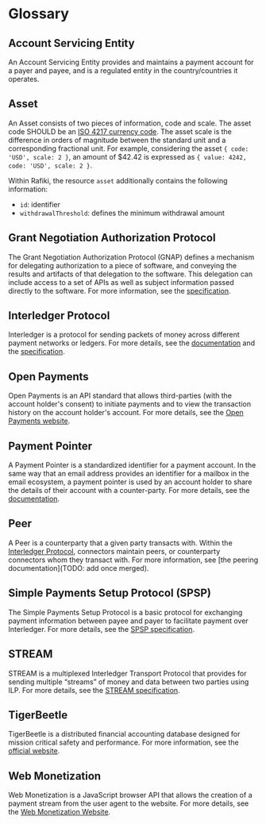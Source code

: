 # Glossary

## Account Servicing Entity

An Account Servicing Entity provides and maintains a payment account for a payer and payee, and is a regulated entity in the country/countries it operates.

## Asset

An Asset consists of two pieces of information, code and scale. The asset code SHOULD be an [ISO 4217 currency code](https://en.wikipedia.org/wiki/ISO_4217). The asset scale is the difference in orders of magnitude between the standard unit and a corresponding fractional unit. For example, considering the asset `{ code: 'USD', scale: 2 }`, an amount of $42.42 is expressed as `{ value: 4242, code: 'USD', scale: 2 }`.

Within Rafiki, the resource `asset` additionally contains the following information:

- `id`: identifier
- `withdrawalThreshold`: defines the minimum withdrawal amount

## Grant Negotiation Authorization Protocol

The Grant Negotiation Authorization Protocol (GNAP) defines a mechanism for delegating authorization to a piece of software, and conveying the results and artifacts of that delegation to the software. This delegation can include access to a set of APIs as well as subject information passed directly to the software. For more information, see the [specification](https://datatracker.ietf.org/doc/html/draft-ietf-gnap-core-protocol-12).

## Interledger Protocol

Interledger is a protocol for sending packets of money across different payment networks or ledgers. For more details, see the [documentation](https://interledger.org/developer-tools/get-started/overview/) and the [specification](https://interledger.org/rfcs/0027-interledger-protocol-4/).

## Open Payments

Open Payments is an API standard that allows third-parties (with the account holder's consent) to initiate payments and to view the transaction history on the account holder's account. For more details, see the [Open Payments website](https://openpayments.guide).

## Payment Pointer

A Payment Pointer is a standardized identifier for a payment account. In the same way that an email address provides an identifier for a mailbox in the email ecosystem, a payment pointer is used by an account holder to share the details of their account with a counter-party. For more details, see the [documentation](https://paymentpointers.org/).

## Peer

A Peer is a counterparty that a given party transacts with. Within the [Interledger Protocol](#interledger-protocol), connectors maintain peers, or counterparty connectors whom they transact with. For more information, see [the peering documentation](TODO: add once merged).

## Simple Payments Setup Protocol (SPSP)

The Simple Payments Setup Protocol is a basic protocol for exchanging payment information between payee and payer to facilitate payment over Interledger. For more details, see the [SPSP specification](https://interledger.org/rfcs/0009-simple-payment-setup-protocol).

## STREAM

STREAM is a multiplexed Interledger Transport Protocol that provides for sending multiple “streams” of money and data between two parties using ILP. For more details, see the [STREAM specification](https://interledger.org/rfcs/0029-stream/).

## TigerBeetle

TigerBeetle is a distributed financial accounting database designed for mission critical safety and performance. For more information, see the [official website](https://tigerbeetle.com/).

## Web Monetization

Web Monetization is a JavaScript browser API that allows the creation of a payment stream from the user agent to the website. For more details, see the [Web Monetization Website](https://webmonetization.org/).
